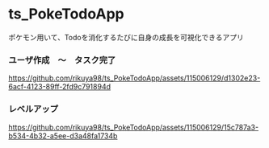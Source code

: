 # ts_PokeTodoApp
ポケモン用いて、Todoを消化するたびに自身の成長を可視化できるアプリ
### ユーザ作成　〜　タスク完了
https://github.com/rikuya98/ts_PokeTodoApp/assets/115006129/d1302e23-6acf-4123-89ff-2fd9c791894d

### レベルアップ
https://github.com/rikuya98/ts_PokeTodoApp/assets/115006129/15c787a3-b534-4b32-a5ee-d3a48fa1734b

